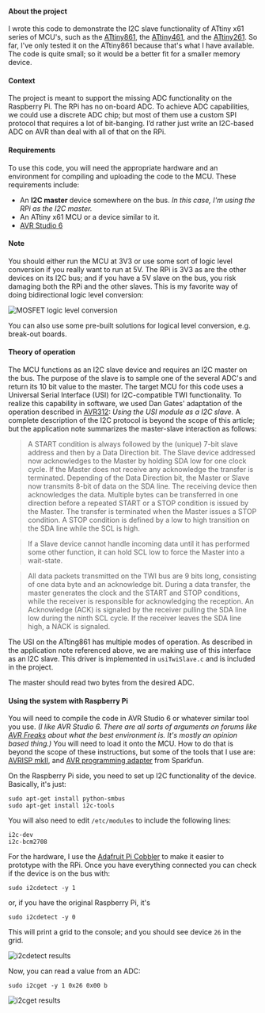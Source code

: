#### About the project ####

I wrote this code to demonstrate the I2C slave functionality of ATtiny x61 series of MCU's, such as the [ATtiny861](), the [ATtiny461](), and the [ATtiny261]().  So far, I've only tested it on the ATtiny861 because that's what I have available.  The code is quite small; so it would be a better fit for a smaller memory device.

#### Context ###

The project is meant to support the missing ADC functionality on the Raspberry Pi. The RPi has no on-board ADC. To achieve ADC capabilities, we could use a discrete ADC chip; but most of them use a custom SPI protocol that requires a lot of bit-banging. I’d rather just write an I2C-based ADC on AVR than deal with all of that on the RPi.

#### Requirements ####

To use this code, you will need the appropriate hardware and an environment for compiling and uploading the code to the MCU.  These requirements include:

- An **I2C master** device somewhere on the bus.  _In this case, I'm using the RPi as the I2C master._
- An ATtiny x61 MCU or a device similar to it.
- [AVR Studio 6](http://www.atmel.com/microsite/atmel_studio6/)

#### Note ####

You should either run the MCU at 3V3 or use some sort of logic level conversion if you really want to run at 5V. The RPi is 3V3 as are the other devices on its I2C bus; and if you have a 5V slave on the bus, you risk damaging both the RPi and the other slaves. This is my favorite way of doing bidirectional logic level conversion:

![MOSFET logic level conversion](http://www.hobbytronics.co.uk/image/data/tutorial/mosfet_level_converter.jpg)

You can also use some pre-built solutions for logical level conversion, e.g. break-out boards.

#### Theory of operation ####

The MCU functions as an I2C slave device and requires an I2C master on the bus.  The purpose of the slave is to sample one of the several ADC's and return its 10 bit value to the master.  The target MCU for this code uses a Universal Serial Interface (USI) for I2C-compatible TWI functionality.  To realize this capability in software, we used Dan Gates' adaptation of the operation described in [AVR312](http://www.atmel.com/Images/doc2560.pdf): _Using the USI module as a I2C slave._  A complete description of the I2C protocol is beyond the scope of this article; but the application note summarizes the master-slave interaction as follows:

> A START condition is always followed by the (unique) 7-bit slave address and then by a Data Direction bit. The Slave device addressed now acknowledges to the Master by holding SDA low for one clock cycle. If the Master does not receive any acknowledge the transfer is terminated. Depending of the Data Direction bit, the Master or Slave now transmits 8-bit of data on the SDA line. The receiving device then acknowledges the data. Multiple bytes can be transferred in one direction before a repeated START or a STOP condition is issued by the Master. The transfer is terminated when the Master issues a STOP condition. A STOP condition is defined by a low to high transition on the SDA line while the SCL is high.

> If a Slave device cannot handle incoming data until it has performed some other function, it can hold SCL low to force the Master into a wait-state.

> All data packets transmitted on the TWI bus are 9 bits long, consisting of one data byte and an acknowledge bit. During a data transfer, the master generates the clock and the START and STOP conditions, while the receiver is responsible for acknowledging the reception. An Acknowledge (ACK) is signaled by the receiver pulling the SDA line low during the ninth SCL cycle. If the receiver leaves the SDA line high, a NACK is signaled.

The USI on the ATting861 has multiple modes of operation.  As described in the application note referenced above, we are making use of this interface as an I2C slave.  This driver is implemented in `usiTwiSlave.c` and is included in the project.

The master should read two bytes from the desired ADC.

#### Using the system with Raspberry Pi ####

You will need to compile the code in AVR Studio 6 or whatever similar tool you use.  _(I like AVR Studio 6.  There are all sorts of arguments on forums like [AVR Freaks](http://www.avrfreaks.net) about what the best environment is.  It's mostly an opinion based thing.)_  You will need to load it onto the MCU.  How to do that is beyond the scope of these instructions, but some of the tools that I use are:  [AVRISP mkII](http://www.atmel.com/tools/AVRISPMKII.aspx), and [AVR programming adapter](https://www.sparkfun.com/products/8508) from Sparkfun.

On the Raspberry Pi side, you need to set up I2C functionality of the device.  Basically, it's just:

    sudo apt-get install python-smbus
    sudo apt-get install i2c-tools

You will also need to edit `/etc/modules` to include the following lines:

	i2c-dev
	i2c-bcm2708

For the hardware, I use the [Adafruit Pi Cobbler](https://www.adafruit.com/products/914) to make it easier to prototype with the RPi.  Once you have everything connected you can check if the device is on the bus with:

    sudo i2cdetect -y 1

or, if you have the original Raspberry Pi, it's

	sudo i2cdetect -y 0

This will print a grid to the console; and you should see device `26` in the grid.

![i2cdetect results](http://i.imgur.com/K8q3vKl.png)

Now, you can read a value from an ADC:

    sudo i2cget -y 1 0x26 0x00 b

 ![i2cget results](http://i.imgur.com/YSV9331.png)

 